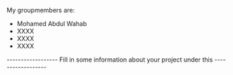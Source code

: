 My groupmembers are:
- Mohamed Abdul Wahab
- XXXX
- XXXX
- XXXX


------------------ Fill in some information about your project under this ------------------
